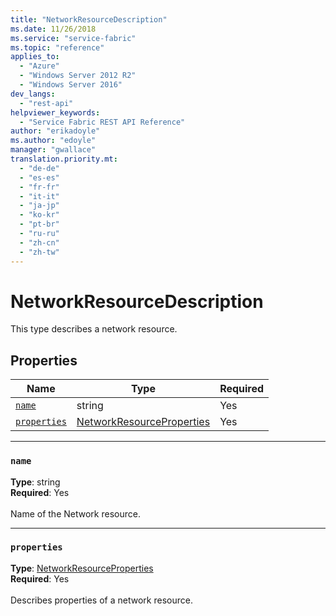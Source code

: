 ```yaml
---
title: "NetworkResourceDescription"
ms.date: 11/26/2018
ms.service: "service-fabric"
ms.topic: "reference"
applies_to: 
  - "Azure"
  - "Windows Server 2012 R2"
  - "Windows Server 2016"
dev_langs: 
  - "rest-api"
helpviewer_keywords: 
  - "Service Fabric REST API Reference"
author: "erikadoyle"
ms.author: "edoyle"
manager: "gwallace"
translation.priority.mt: 
  - "de-de"
  - "es-es"
  - "fr-fr"
  - "it-it"
  - "ja-jp"
  - "ko-kr"
  - "pt-br"
  - "ru-ru"
  - "zh-cn"
  - "zh-tw"
---
```

# NetworkResourceDescription

This type describes a network resource.

## Properties
| Name | Type | Required |
| --- | --- | --- |
| [`name`](#name) | string | Yes |
| [`properties`](#properties) | [NetworkResourceProperties](sfclient-v64-model-networkresourcepropertiesbase.md) | Yes |

____
### `name`
__Type__: string <br/>
__Required__: Yes<br/>
<br/>
Name of the Network resource.

____
### `properties`
__Type__: [NetworkResourceProperties](sfclient-v64-model-networkresourcepropertiesbase.md) <br/>
__Required__: Yes<br/>
<br/>
Describes properties of a network resource.

